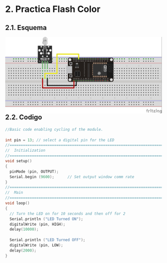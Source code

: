 # 2. Practica Flash Color

## 2.1. Esquema

<img src="flash_color.jpg"
     alt="Esquema"
     style="float: left; margin-right: 10px;" />
<br>

## 2.2. Codigo
``` C++
//Basic code enabling cycling of the module. 

int pin = 13; // select a digital pin for the LED
//===============================================================================
//  Initialization
//===============================================================================
void setup() 
{ 
  pinMode (pin, OUTPUT);
  Serial.begin (9600);      // Set output window comm rate
}
//===============================================================================
//  Main
//===============================================================================
void loop() 
{
  // Turn the LED on for 10 seconds and then off for 2
  Serial.println ("LED Turned ON");
  digitalWrite (pin, HIGH);
  delay(10000);

  Serial.println ("LED Turned OFF");
  digitalWrite (pin, LOW);
  delay(2000);
}
```

